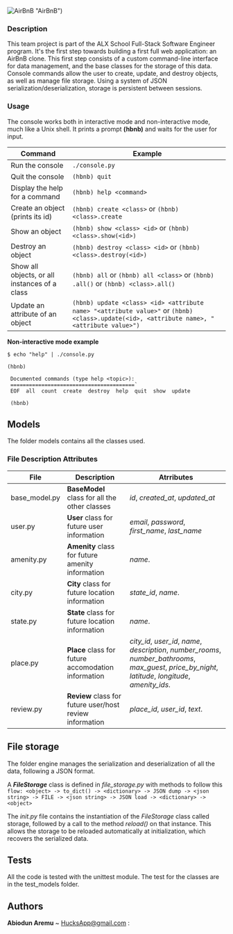 ![**AirBnB**](https://upload.wikimedia.org/wikipedia/commons/6/69/Airbnb_Logo_B%C3%A9lo.svg) "AirBnB")
### Description ##
This team project is part of the ALX School Full-Stack Software Engineer program. It's the first step towards building a first full web application: an AirBnB clone. This first step consists of a custom command-line interface for data management, and the base classes for the storage of this data. Console commands allow the user to create, update, and destroy objects, as well as manage file storage. Using a system of JSON serialization/deserialization, storage is persistent between sessions.

### Usage ###
The console works both in interactive mode and non-interactive mode, much like a Unix shell. It prints a prompt **(hbnb)** and waits for the user for input.

Command                                             | Example
----------------------------------------------------|--------------------
Run the console	                                    | `./console.py`
Quit the console	                                   | `(hbnb) quit`
Display the help for a command	                     | `(hbnb) help <command>`
Create an object (prints its id)	                   | `(hbnb) create <class>` or `(hbnb) <class>.create`
Show an object	                                     | `(hbnb) show <class> <id>` or `(hbnb) <class>.show(<id>)`
Destroy an object	                                  | `(hbnb) destroy <class> <id>` or `(hbnb) <class>.destroy(<id>)`
Show all objects, or all instances of a class       |	`(hbnb) all` or `(hbnb) all <class>` or `(hbnb) .all()` or `(hbnb) <class>.all()`
Update an attribute of an object                  |	`(hbnb) update <class> <id> <attribute name> "<attribute value>"` or `(hbnb) <class>.update(<id>, <attribute name>, "<attribute value>")`

**Non-interactive mode example**
 ```
$ echo "help" | ./console.py

 (hbnb)

  Documented commands (type help <topic>):
  ========================================`
  EOF  all  count  create  destroy  help  quit  show  update

  (hbnb)
```

## Models
The folder models contains all the classes used.

### File	Description	Attributes

File                  | Description                                             | Atrributes
----------------------|---------------------------------------------------------|---------------------------------------
base_model.py         |	**BaseModel** class for all the other classes	          | *id*, *created_at*, *updated_at*
user.py               | **User** class for future user information	             | *email*, *password*, *first_name*, *last_name*
amenity.py	           | **Amenity** class for future amenity information	       | *name*.
city.py	              | **City** class for future location information	         | *state_id*, *name*.
state.py    	         | **State** class for future location information	        | *name*.
place.py    	         | **Place** class for future accomodation information	    | *city_id*, *user_id*, *name*, *description*, *number_rooms*, *number_bathrooms*, *max_guest*,   *price_by_night*, *latitude*, *longitude*, *amenity_ids*.
review.py   	        | **Review** class for future user/host review information	| *place_id*, *user_id*, *text*.


## File storage
The folder engine manages the serialization and deserialization of all the data, following a JSON format.

A ***FileStorage*** class is defined in *file_storage.py* with methods to follow this `flow: <object> -> to_dict() -> <dictionary> -> JSON dump -> <json string> -> FILE -> <json string> -> JSON load -> <dictionary> -> <object>`

The *init.py* file contains the instantiation of the *FileStorage* class called storage, followed by a call to the method *reload()* on that instance. This allows the storage to be reloaded automatically at initialization, which recovers the serialized data.

## Tests
All the code is tested with the unittest module. The test for the classes are in the test_models folder.

## Authors
__Abiodun Aremu__ ~ HucksApp@gmail.com :

